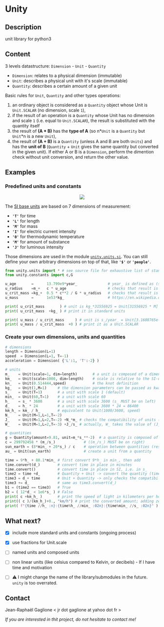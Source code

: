 # Unity

## Description

unit library for python3

## Content

3 levels datastructure: `Dimension` - `Unit` - `Quantity`
- `Dimension`: relates to a physical dimension (immutable)
- `Unit`: describes a physical unit with it's scale (immutable)
- `Quantity`: describes a certain amount of a given unit

Basic rules for `Unit`, `Quantity` and other types operations:
1. an ordinary object is considered as a `Quantity` object whose Unit is `Unit.SCALAR` (no dimension, scale `1`),
2. if the result of an operation is a `Quantity` whose Unit has no dimension and scale `1` (i.e. equal to `Unit.SCALAR`), the result is substituted with the quantity itself
3. the result of **(A \* B)** has the **type of A** (so n\*`Unit` is a `Quantity` but `Unit`\*n is a new `Unit`),
4. the result of **(A \+ B)** is a `Quantity` (unless A and B are both `Units`) and has the **unit of B** (`Quantity` + `Unit` gives the same quantity but converted in the given unit).
  If either A or B is a `Dimension`, perform the dimention check without unit conversion, and return the other value.


## Examples

### Predefined units and constants

<p align="center">
<img src="https://upload.wikimedia.org/wikipedia/commons/thumb/3/38/SI_base_units.svg/256px-SI_base_units.svg.png">
</p>

The [SI base units](https://en.wikipedia.org/wiki/SI_base_unit) are based on 7 dimensions of measurement:

- **`'T'`** for time
- **`'L'`** for length
- **`'M'`** for mass
- **`'I'`** for electric current intensity
- **`'Θ'`** for thermodynamic temperature
- **`'M'`** for amount of substance
- **`'J'`** for luminous intensity

Those dimensions are used in the module [`unity.units.si`](units/si.py).
You can still define your own arbitrary dimensions on top of that, like **`'$'`** or **`'people'`**.

```py
from unity.units import * # see source file for exhaustive list of standard units
from unity.constants import c,G

u_age       =      13.799e9*year_              # year_ is defined as (s_*31556925)
u_radius    =m_+   c * u_age                   # checks that result is a length, unit will still be (m_*year_/s_) = (m_*31556925)
u_crit_mass =kg_+  0.5 * c**2 / G * u_radius   # checks that result is a mass
u_mass      =      1e53*kg_                    # https://en.wikipedia.org/wiki/Universe

print( u_crit_mass       ) # unit is kg_*31556925 = Unit[31556925 * M]
print( u_crit_mass  +kg_ ) # print it in standard units

print( u_mass / u_crit_mass     ) # unit is s_/year_ = Unit[3.1688765e-08 * 1]
print( u_mass / u_crit_mass  +0 ) # print it as a Unit.SCALAR
```

### Create your own dimensions, units and quantities

```py
# dimensions
length = Dimension(L=1)
speed  = Dimension(L=1, T=-1)
acceleration = Dimension( {'L':1, 'T':-2} )

# units
m_    = Unit(scale=1, dim=length)       # a unit is composed of a dimension and a scale
km_   = Unit(scale=1000, dim=length)    # scale is relative to the SI-unit
kn_   = Unit(0.514444,speed)            # the knot definition
kg_   = Unit(1,M=1)     # the dimension parameters can be passed as kwargs
s_    = Unit(T=1)       # a unit with scale 1 (default)
min_  = Unit(60,T=1)    # a unit with scale 60
h_    = s_ * 3600       # a unit with scale 3600 (s_ MUST be on left)
d_    = h_ * 24         # a unit with scale 3600 * 24 = 86400
km_h_ = km_ / h_        # equivalent to Unit(1000/3600, speed)
N_    = Unit(M=1,L=1,T=-2)
J_    = Unit(M=1,L=2,T=-2) +N_*m_ # checks the compatibility of units (homogeneity)
W_    = Unit(M=1,L=2,T=-3) +J_/s_ # actually, W_ takes the value of (J_/s_), the last term

# quantities
g = Quantity(amount=9.81, unit=m_*s_**-2)  # a quantity is composed of a unit and an amount
c = 299792458 * (m_/s_)             # ((m_/s_) MUST be on right)
sun_earth = (8*min_ + 20*s_) / c    # operation between quantities (result is a distance)
au_ = Unit(sun_earth)               # create a unit from a quantity

time = 9*h_ + 80.1*min_ # first convert 9*h_ in min_, then add
time.convert(d_)        # convert time in place in minutes
time.convert()          # convert time in place in SI, i.e. in s_
time2 = time +d_        # Quantity + Unit -> convert the quantity (time2 in d_)
time3 = d_+ time        # Unit + Quantity -> only checks the compatibility (time3 still in s_)
time3 += d_             # same as time3.convert(d_)
b1 = (time2 == time3)   # True
b2 = ( 12*d_ < 1e6*s_ ) # False
print( c +km_h_ )       # print the speed of light in kilometers per hour
print(( c )/(km_h_)+0., "km/h") # print the converted amount; adding zero converts to Unit.SCALAR
print( f"{time //h_ :n}:{time%h_ //min_ :02n}:{time%min_ //s_ :02n}" ) # prints '10:20:06'
```


## What next?

- [x] include more standard units and constants (ongoing process)
- [x] use fractions for Unit.scale
- [ ] named units and composed units
- [ ] non linear units (like celsius compared to Kelvin, or decibels) - If I have time and motivation
- [ ] :warning: I might change the name of the library/submodules in the future. `unity` is too overrated.


## Contact

Jean-Raphaël Gaglione   < jr dot gaglione at yahoo dot fr >

_If you are interested in thit project, do not hesitate to contact me!_
